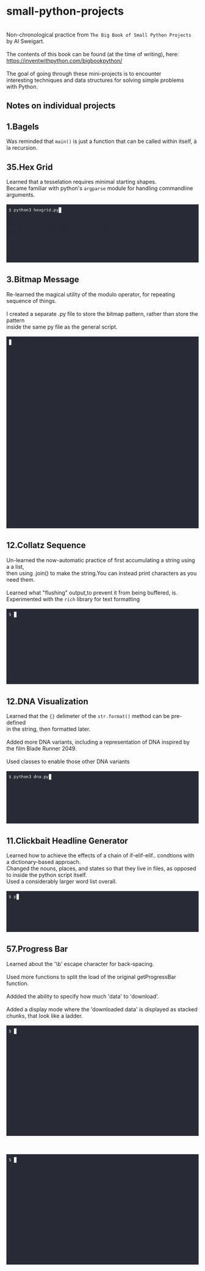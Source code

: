 # small-python-projects

\
Non-chronological practice from `The Big Book of Small Python Projects`
by Al Sweigart.
\
\
The contents of this book can be found (at the time of writing),
here: <https://inventwithpython.com/bigbookpython/>
\
\
The goal of going through these mini-projects is to encounter
\
interesting techniques and data structures for solving simple problems
\
with Python.

## Notes on individual projects

## 1.Bagels

Was reminded that `main()` is just a function that can be called within itself, à la recursion.

## 35.Hex Grid

Learned that a tesselation requires minimal starting shapes.
\
Became familiar with python's `argparse` module for handling commandline arguments.
\
\
![hexgrid-demo](demo-gifs/35.Hex-Grid.gif)

## 3.Bitmap Message

Re-learned the magical utility of the modulo operator, for repeating sequence of things.
\
\
I created a separate .py file to store the bitmap pattern, rather than store the pattern
\
inside the same py file as the general script.
\
\
![bitmap-message-demo](demo-gifs/3.Bitmap-Message.gif)

## 12.Collatz Sequence

Un-learned the now-automatic practice of first accumulating a string using a a list,
\
then using .join() to make the string.You can instead print characters as you need them.
\
\
Learned what "flushing" output,to prevent it from being buffered, is.
\
Experimented with the `rich` library for text formatting
\
\
![collatz-sequence-demo](demo-gifs/12.Collatz-Sequence.gif)

## 12.DNA Visualization

Learned that the `{}` delimeter of the `str.format()` method can be pre-defined
\
in the string, then formatted later.
\
\
Added more DNA variants, including a representation of DNA inspired by the film
Blade Runner 2049.
\
\
Used classes to enable those other DNA variants
\
\
![dna-visualization-demo](demo-gifs/21.DNA-Visualization.gif)

## 11.Clickbait Headline Generator

Learned how to achieve the effects of a chain of if-elif-elif.. condtions with a
dictionary-based approach.
\
Changed the nouns, places, and states so that they live in files, as opposed to
inside the python script itself.
\
Used a considerably larger word list overall.
\
\
![clickbait-healine-generator-demo](demo-gifs/11.Clickbait-Headline-Generator.gif)

## 57.Progress Bar

Learned about the '\b' escape character for back-spacing.
\
\
Used more functions to split the load of the original getProgressBar function.
\
\
Addded the ability to specify how much 'data' to 'download'.
\
\
Added a display mode where the 'downloaded data' is displayed as stacked chunks,
that look like a ladder.
\
\
![progress-bar-demo](demo-gifs/57.Progress-Bar.gif)

<br>

![progress-bar-demo](demo-gifs/57.Progress-Bar.gif)
<br><br>
